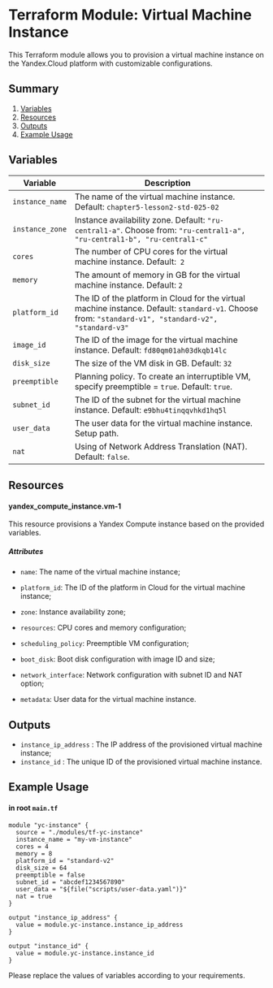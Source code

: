 
# Terraform Module: Virtual Machine Instance

This Terraform module allows you to provision a virtual machine instance on the Yandex.Cloud platform with customizable configurations.

## Summary

1. [Variables](#variables)
2. [Resources](#resources)
3. [Outputs](#outputs)
4. [Example Usage](#example-usage)

## Variables

| Variable  | Description  |
| ------------ | ------------ |
| `instance_name`  | The name of the virtual machine instance. Default: `chapter5-lesson2-std-025-02` |
|`instance_zone`  | Instance availability zone. Default: `"ru-central1-a"`. Choose from: `"ru-central1-a", "ru-central1-b", "ru-central1-c"`  |
|  `cores` | The number of CPU cores for the virtual machine instance. Default:` 2`  |
| `memory`  | The amount of memory in GB for the virtual machine instance. Default: `2`  |
| `platform_id`  | The ID of the platform in Cloud for the virtual machine instance. Default: `standard-v1`. Choose from: `"standard-v1", "standard-v2", "standard-v3"`  |
| `image_id`  |  The ID of the image for the virtual machine instance. Default: `fd80qm01ah03dkqb14lc` |
|`disk_size`   | The size of the VM disk in GB. Default: `32`  |
| `preemptible`  |  Planning policy. To create an interruptible VM, specify preemptible = `true`. Default: `true`. |
| `subnet_id`  | The ID of the subnet for the virtual machine instance. Default: `e9bhu4tinqqvhkd1hq5l`  |
|  `user_data` |  The user data for the virtual machine instance. Setup path. |
|  `nat` | Using of Network Address Translation (NAT). Default: `false`.  |

## Resources

#### yandex_compute_instance.vm-1
This resource provisions a Yandex Compute instance based on the provided variables.

##### Attributes


- `name`: The name of the virtual machine instance;

- `platform_id`: The ID of the platform in Cloud for the virtual machine instance;

- `zone`: Instance availability zone;

- `resources`: CPU cores and memory configuration;

- `scheduling_policy`: Preemptible VM configuration;

- `boot_disk`: Boot disk configuration with image ID and size;

- `network_interface`: Network configuration with subnet ID and NAT option;

- `metadata`: User data for the virtual machine instance.

## Outputs

- `instance_ip_address` : The IP address of the provisioned virtual machine instance;
- `instance_id` : The unique ID of the provisioned virtual machine instance.

## Example Usage

#### in root `main.tf`

```HCL
module "yc-instance" {
  source = "./modules/tf-yc-instance"
  instance_name = "my-vm-instance"
  cores = 4
  memory = 8
  platform_id = "standard-v2"
  disk_size = 64
  preemptible = false
  subnet_id = "abcdef1234567890"
  user_data = "${file("scripts/user-data.yaml")}"
  nat = true
}

output "instance_ip_address" {
  value = module.yc-instance.instance_ip_address
}

output "instance_id" {
  value = module.yc-instance.instance_id
}

```
Please replace the values of variables according to your requirements.




